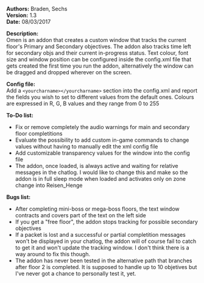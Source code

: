 **Authors:** Braden, Sechs  
**Version:** 1.3  
**Date:** 08/03/2017

**Description:**  
Omen is an addon that creates a custom window that tracks the current floor's Primary and Secondary objectives.
The addon also tracks time left for secondary objs and their current in-progress status.
Text colour, font size and window position can be configured inside the config.xml file that gets created the first time you run the addon, alternatively the window can be dragged and dropped wherever on the screen.

**Config file:**  
Add a `<yourcharname></yourcharname>` section into the config.xml and report the fields you wish to set to different values from the default ones.
Colours are expressed in R, G, B values and they range from 0 to 255

**To-Do list:**
* Fix or remove completely the audio warnings for main and secondary floor completitions
* Evaluate the possibility to add custom in-game commands to change values without having to manually edit the xml config file
* Add customizable transparency values for the window into the config file
* The addon, once loaded, is always active and waiting for relative messages in the chatlog. I would like to change this and make so the addon is in full sleep mode when loaded and activates only on zone change into Reisen_Henge

**Bugs list:**
* After completing mini-boss or mega-boss floors, the text window contracts and covers part of the text on the left side
* If you get a "free floor", the addon stops tracking for possible secondary objectives
* If a packet is lost and a successful or partial completition messages won't be displayed in your chatlog, the addon will of course fail to catch to get it and won't update the tracking window. I don't think there is a way around to fix this though.
* The addon has never been tested in the alternative path that branches after floor 2 is completed. It is supposed to handle up to 10 objetives but I've never got a chance to personally test it, yet.
